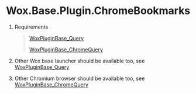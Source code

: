 <!--
 * @Author: WayneFerdon wayneferdon@hotmail.com
 * @Date: 2023-03-04 12:45:55
 * @LastEditors: WayneFerdon wayneferdon@hotmail.com
 * @LastEditTime: 2023-04-03 03:05:07
 * @FilePath: \Wox.Base.Plugin.ChromeBookmarks\README.md
 * ----------------------------------------------------------------
 * Copyright (c) 2023 by Wayne Ferdon Studio. All rights reserved.
 * Licensed to the .NET Foundation under one or more agreements.
 * The .NET Foundation licenses this file to you under the MIT license.
 * See the LICENSE file in the project root for more information.
-->
# Wox.Base.Plugin.ChromeBookmarks

1. Requirements

   > [WoxPluginBase_Query](https://github.com/WayneFerdon/WoxPluginBase_Query/)
   >
   > [WoxPluginBase_ChromeQuery](https://github.com/WayneFerdon/WoxPluginBase_ChromeQuery/)

2. Other Wox base launcher should be available too, see [WoxPluginBase_Query](https://github.com/WayneFerdon/WoxPluginBase_Query/)
3. Other Chromium browser should be available too, see [WoxPluginBase_ChromeQuery](https://github.com/WayneFerdon/WoxPluginBase_ChromeQuery/)
